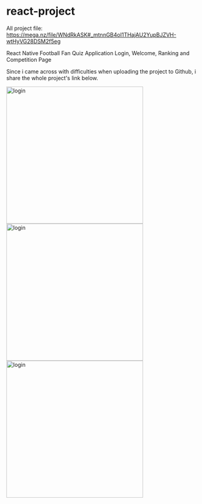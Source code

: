 # react-project
All project file: https://mega.nz/file/WNdRkASK#_mtnnGB4oI1THajAU2YupBJZVH-wtHyVG28DSM2f5eg
<p>React Native Football Fan Quiz Application Login, Welcome, Ranking and Competition Page </p>
<p>Since i came across with difficulties when uploading the project to Github, i share the whole project's link below. </p>

<img width="358" alt="login" src="https://user-images.githubusercontent.com/50373019/139555509-3dd90acb-6ef8-429b-b4b2-4e0f77e9c540.png">
<img width="358" alt="login" src="https://user-images.githubusercontent.com/50373019/139555628-77c12f97-9b21-425a-9eab-13d86d09ac02.jpg">
<img width="358" alt="login" src="https://user-images.githubusercontent.com/50373019/139555683-b6b43efb-2ded-46b4-9406-f9fde1cee7ca.jpg">
